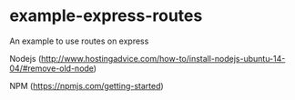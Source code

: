 # example-express-routes
An example to use routes on express

Nodejs
(http://www.hostingadvice.com/how-to/install-nodejs-ubuntu-14-04/#remove-old-node)

NPM
(https://npmjs.com/getting-started)
